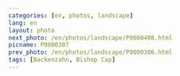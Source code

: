 ```yaml
---
categories: [en, photos, landscape]
lang: en
layout: photo
next_photo: /en/photos/landscape/P0000408.html
picname: P0000307
prev_photo: /en/photos/landscape/P0000386.html
tags: [Backenzahn, Bishop Cap]
---
```

